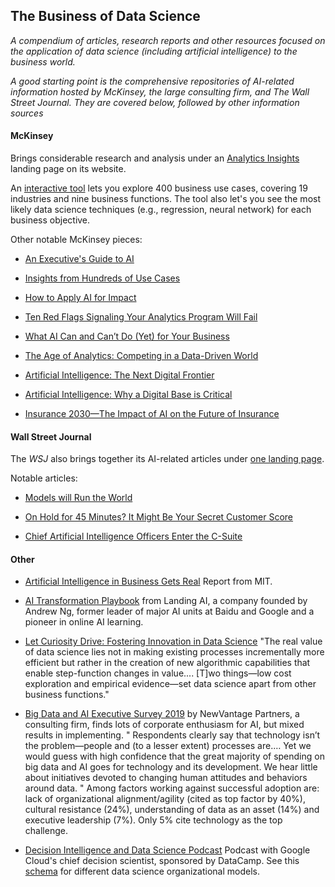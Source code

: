 ## The Business of Data Science
_A compendium of articles, research reports and other resources focused on the application of data science (including artificial intelligence) to the business world._

_A good starting point is the comprehensive repositories of AI-related information hosted by McKinsey, the large consulting firm, and The Wall Street Journal.  They are covered below, followed by other information sources_


#### McKinsey
Brings considerable research and analysis under an [Analytics Insights](https://www.mckinsey.com/business-functions/mckinsey-analytics/our-insights) landing page on its website. 

An [interactive tool](https://www.mckinsey.com/featured-insights/artificial-intelligence/visualizing-the-uses-and-potential-impact-of-ai-and-other-analytics) lets you explore 400 business use cases, covering 19 industries and nine business functions.  The tool also let's you see the most likely data science techniques (e.g., regression, neural network) for each business objective.

Other notable McKinsey pieces:

- [An Executive's Guide to AI](https://www.mckinsey.com/business-functions/mckinsey-analytics/our-insights/an-executives-guide-to-ai)

- [Insights from Hundreds of Use Cases](https://www.mckinsey.com/~/media/-mckinsey/featured%20insights/artificial%20intelligence/notes%20from%20the%20ai%20frontier%20applications%20and%20value%20of%20deep%20learning/notes-from-the-ai-frontier-insights-from-hundreds-of-use-cases-discussion-paper.ashx)

- [How to Apply AI for Impact](https://www.mckinsey.com/business-functions/mckinsey-analytics/our-insights/crossing-the-frontier-how-to-apply-ai-for-impact)

- [Ten Red Flags Signaling Your Analytics Program Will Fail](https://www.mckinsey.com/business-functions/mckinsey-analytics/our-insights/ten-red-flags-signaling-your-analytics-program-will-fail)

- [What AI Can and Can’t Do (Yet) for Your Business](https://www.mckinsey.com/business-functions/mckinsey-analytics/our-insights/what-ai-can-and-cant-do-yet-for-your-business)

- [The Age of Analytics: Competing in a Data-Driven World](https://www.mckinsey.com/business-functions/mckinsey-analytics/our-insights/the-age-of-analytics-competing-in-a-data-driven-world)

- [Artificial Intelligence: The Next Digital Frontier](https://www.mckinsey.com/mgi/overview/2017-in-review/whats-next-in-digital-and-ai/artificial-intelligence-the-next-digital-frontier)

- [Artificial Intelligence: Why a Digital Base is Critical](https://www.mckinsey.com/business-functions/mckinsey-analytics/our-insights/artificial-intelligence-why-a-digital-base-is-critical)

- [Insurance 2030—The Impact of AI on the Future of Insurance](https://www.mckinsey.com/industries/financial-services/our-insights/insurance-2030-the-impact-of-ai-on-the-future-of-insurance)



#### Wall Street Journal
The _WSJ_ also brings together its AI-related articles under [one landing page](https://www.wsj.com/pro/artificial-intelligence).

Notable articles:  

- [Models will Run the World](https://www.wsj.com/articles/models-will-run-the-world-1534716720)

- [On Hold for 45 Minutes? It Might Be Your Secret Customer Score](https://www.wsj.com/articles/on-hold-for-45-minutes-it-might-be-your-secret-customer-score-1541084656)

- [Chief Artificial Intelligence Officers Enter the C-Suite](https://www.wsj.com/articles/chief-artificial-intelligence-officers-enter-the-c-suite-11548756000)



#### Other 
- [Artificial Intelligence in Business Gets Real](https://sloanreview.mit.edu/projects/artificial-intelligence-in-business-gets-real/) Report from MIT.

- [AI Transformation Playbook](https://landing.ai/ai-transformation-playbook/) from Landing AI, a company founded by Andrew Ng, former leader of major AI units at Baidu and Google and a pioneer in online AI learning.   

- [Let Curiosity Drive: Fostering Innovation in Data Science](https://multithreaded.stitchfix.com/blog/2019/01/18/fostering-innovation-in-data-science/) "The real value of data science lies not in making existing processes incrementally more efficient but rather in the creation of new algorithmic capabilities that enable step-function changes in value....
[T]wo things—low cost exploration and empirical evidence—set data science apart from other business functions."

- [Big Data and AI Executive Survey 2019](http://newvantage.com/wp-content/uploads/2018/12/Big-Data-Executive-Survey-2019-Findings-Updated-010219-1.pdf?utm_campaign=Data_Elixir&utm_medium=email&utm_source=Data_Elixir_220) by NewVantage Partners, a consulting firm, finds lots of corporate enthusiasm for AI, but mixed results in implementing.  " Respondents clearly say that technology isn’t the problem—people and (to a lesser extent) processes are.… Yet we would guess with high confidence that the great majority of spending on big data and AI goes for technology and its development. We hear little about initiatives devoted to changing human attitudes and behaviors around data. " Among factors working against successful adoption are: lack of organizational alignment/agility (cited as top factor by 40%), cultural resistance (24%), understanding of data as an asset (14%) and executive leadership (7%).  Only 5% cite technology as the top challenge.   

- [Decision Intelligence and Data Science Podcast](https://www.datacamp.com/community/podcast/decision-intelligence-data-science)  Podcast with Google Cloud's chief decision scientist, sponsored by DataCamp.  See this [schema](https://github.com/robjm16/Business_Applications_Compendium/blob/master/Org_Model_for_DS_Implementation.JPG) for different data science organizational models. 
